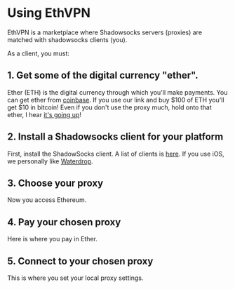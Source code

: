 # Using EthVPN

EthVPN is a marketplace where Shadowsocks servers (proxies) are matched with shadowsocks clients (you).

As a client, you must:

## 1. Get some of the digital currency "ether".

Ether (ETH) is the digital currency through which you'll make payments.  You can get ether from [coinbase](https://www.coinbase.com/join/52fbe721d358f6dda000010a).  If you use our link and buy $100 of ETH you'll get $10 in bitcoin!  Even if you don't use the proxy much, hold onto that ether, I hear [it's going up](https://coinmarketcap.com/currencies/ethereum/)!

## 2. Install a Shadowsocks client for your platform
First, install the ShadowSocks client.  A list of clients is [here](https://shadowsocks.org/en/download/clients.html). 
If you use iOS, we personally like [Waterdrop](https://itunes.apple.com/us/app/waterdrop-shadowsocks-client-for-ios/id1212107997?mt=8).

## 3. Choose your proxy
Now you access Ethereum.

## 4. Pay your chosen proxy
Here is where you pay in Ether.

## 5. Connect to your chosen proxy
This is where you set your local proxy settings.
